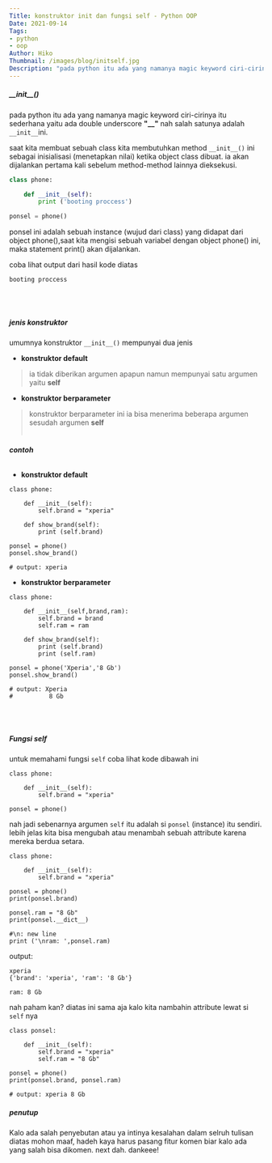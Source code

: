 ```yaml
---
Title: konstruktor init dan fungsi self - Python OOP
Date: 2021-09-14
Tags: 
- python
- oop
Author: Hiko
Thumbnail: /images/blog/initself.jpg
Description: "pada python itu ada yang namanya magic keyword ciri-cirinya itu sederhana yaitu ada double underscore,nah salah satunya adalah `__init__`ini."
---
```


##### \_\_init__()
pada python itu ada yang namanya magic keyword ciri-cirinya itu sederhana
yaitu ada double underscore **"__"** nah salah satunya adalah `__init__`ini.

saat kita membuat sebuah class kita membutuhkan method `__init__()` ini
sebagai inisialisasi (menetapkan nilai) ketika object class dibuat. ia akan dijalankan pertama kali sebelum method-method lainnya dieksekusi.

```python
class phone:

    def __init__(self):
        print ('booting proccess')

ponsel = phone()
```

ponsel ini adalah sebuah instance (wujud dari class) yang didapat dari object phone(),saat kita mengisi sebuah variabel dengan object phone() ini, maka statement print() akan dijalankan.


coba lihat output dari hasil kode diatas
```python
booting proccess
```

<br><br>
##### **jenis konstruktor**
umumnya konstruktor `__init__()` mempunyai dua jenis

* **konstruktor default**
>ia tidak diberikan argumen apapun namun mempunyai satu argumen yaitu **self**
* **konstruktor berparameter**
>konstruktor berparameter ini ia bisa menerima beberapa argumen sesudah argumen **self**
<br><br>
###### **contoh**
* **konstruktor default**
```
class phone:

    def __init__(self):
        self.brand = "xperia"

    def show_brand(self):
        print (self.brand)

ponsel = phone()
ponsel.show_brand()

# output: xperia
```

* **konstruktor berparameter**
```
class phone:

    def __init__(self,brand,ram):
        self.brand = brand
        self.ram = ram

    def show_brand(self):
        print (self.brand)
        print (self.ram)

ponsel = phone('Xperia','8 Gb')
ponsel.show_brand()

# output: Xperia
#          8 Gb         
```
<br><br>

##### **Fungsi self**
untuk memahami fungsi `self` coba lihat kode dibawah ini

```
class phone:

    def __init__(self):
        self.brand = "xperia"

ponsel = phone()
```

nah jadi sebenarnya argumen `self` itu adalah si `ponsel` (instance) itu sendiri.
lebih jelas kita bisa mengubah atau menambah sebuah attribute karena mereka berdua setara.

```
class phone:

    def __init__(self):
        self.brand = "xperia"

ponsel = phone()
print(ponsel.brand)

ponsel.ram = "8 Gb"
print(ponsel.__dict__)

#\n: new line
print ('\nram: ',ponsel.ram)
```

output:
```
xperia
{'brand': 'xperia', 'ram': '8 Gb'}

ram: 8 Gb
```

nah paham kan? diatas ini sama aja kalo kita nambahin attribute
lewat si `self` nya

```
class ponsel:

    def __init__(self):
        self.brand = "xperia"
        self.ram = "8 Gb"

ponsel = phone()
print(ponsel.brand, ponsel.ram)

# output: xperia 8 Gb
```

##### **penutup**
Kalo ada salah penyebutan atau ya intinya kesalahan dalam selruh tulisan diatas
mohon maaf, hadeh kaya harus pasang fitur komen biar kalo ada yang salah bisa dikomen.
next dah. dankeee!







